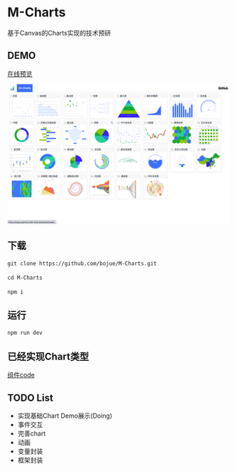 # M-Charts
基于Canvas的Charts实现的技术预研

## DEMO
[在线预览](https://bojue.github.io/M-Charts)

![Demo](src/assets/demo/demo.20210801.png)

## 下载

```
git clone https://github.com/bojue/M-Charts.git

cd M-Charts

npm i
```

## 运行

```
npm run dev

```

## 已经实现Chart类型

[组件code](https://github.com/bojue/M-Charts/tree/main/src/charts/shape)


## TODO List 

- 实现基础Chart Demo展示(Doing) 
- 事件交互
- 完善chart
- 动画
- 变量封装
- 框架封装
<!-- 
## chart效果

https://www.zingchart.com/gallery/radar-chart-heatmap -->